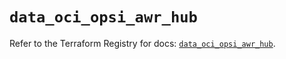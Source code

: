 # `data_oci_opsi_awr_hub`

Refer to the Terraform Registry for docs: [`data_oci_opsi_awr_hub`](https://registry.terraform.io/providers/hashicorp/oci/7.19.0/docs/data-sources/opsi_awr_hub).
